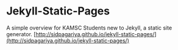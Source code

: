 # Jekyll-Static-Pages
A simple overview for KAMSC Students new to Jekyll, a static site generator.
[http://sidpagariya.github.io/jekyll-static-pages/](http://sidpagariya.github.io/jekyll-static-pages/)
